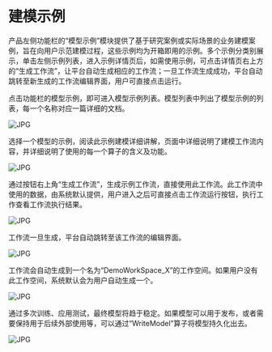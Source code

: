 # 建模示例

产品左侧功能栏的“模型示例”模块提供了基于研究案例或实际场景的业务建模案例，旨在向用户示范建模过程，这些示例均为开箱即用的示例。多个示例分类别展示，单击左侧示例列表，进入示例详情页后，如需使用示例，可点击详情页右上方的“生成工作流”，让平台自动生成相应的工作流；一旦工作流生成成功，平台自动跳转至新生成的工作流编辑界面，用户可直接点击运行。

点击功能栏的模型示例，即可进入模型示例列表。模型列表中列出了模型示例的列表，每一个名称对应一篇详细的文档。

![JPG](..\..\img\106.jpg)

选择一个模型的示例，阅读此示例建模详细讲解，页面中详细说明了建模工作流内容，并详细说明了使用的每一个算子的含义及功能。

![JPG](..\..\img\107.jpg)

通过按钮右上角“生成工作流”，生成示例工作流，直接使用此工作流。此工作流中使用的数据，由系统默认提供，用户进入之后可直接点击工作流运行按钮，执行工作查看工作流执行结果。

![JPG](..\..\img\108.jpg)

工作流一旦生成，平台自动跳转至该工作流的编辑界面。

![JPG](..\..\img\109.jpg)

工作流会自动生成到一个名为“DemoWorkSpace_X”的工作空间。如果用户没有此工作空间，系统默认会为用户自动生成一个。

![JPG](..\..\img\110.jpg)

通过多次训练、应用测试，最终模型将趋于稳定。如果模型可以用于发布，或者需要保持用于后续外部使用等，可以通过“WriteModel”算子将模型持久化出去。

![JPG](..\..\img\111.jpg)